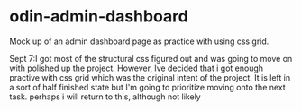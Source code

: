 # odin-admin-dashboard
Mock up of an admin dashboard page as practice with using css grid.


Sept 7:I got most of the structural css figured out and was going to move on with polished up the project. However, Ive decided that i got enough practive with css grid which
was the original intent of the project. It is left in a sort of half finished state but I'm going to prioritize moving onto the next task. perhaps i will return to this, although not likely